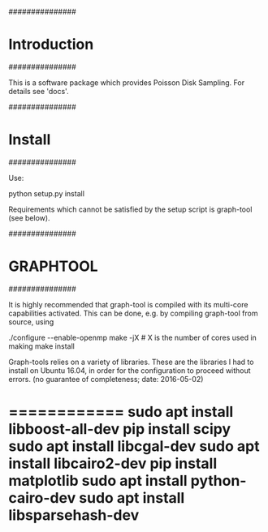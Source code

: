 ###############
# Introduction
###############

This is a software package which provides Poisson Disk Sampling. For details see 'docs'.

###############
# Install
###############

Use:

python setup.py install

Requirements which cannot be satisfied by the setup script is graph-tool (see below).

###############
# GRAPHTOOL
###############

It is highly recommended that graph-tool is compiled with its multi-core capabilities activated. This can be done, e.g. by compiling graph-tool from source, using 

./configure --enable-openmp
make -jX  # X is the number of cores used in making
make install

Graph-tools relies on a variety of libraries. These are the libraries I had to install on Ubuntu 16.04, in order for the configuration to proceed without errors. (no guarantee of completeness; date: 2016-05-02)

============
sudo apt install libboost-all-dev
pip install scipy
sudo apt install libcgal-dev
sudo apt install libcairo2-dev
pip install matplotlib
sudo apt install python-cairo-dev
sudo apt install libsparsehash-dev
============
